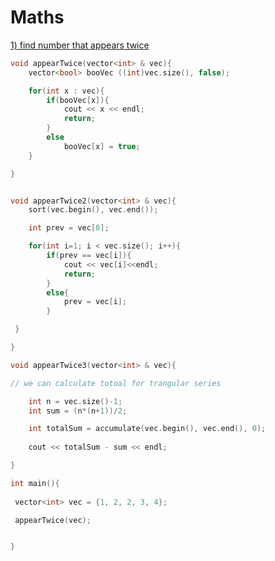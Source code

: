 # Maths

[1\) find number that appears twice ](https://www.interviewcake.com/question/python/which-appears-twice?course=fc1&section=combinatorics-probability-math)

```cpp
void appearTwice(vector<int> & vec){
	vector<bool> booVec ((int)vec.size(), false);

	for(int x : vec){
		if(booVec[x]){
			cout << x << endl;
			return;
		}
		else
			booVec[x] = true;
	}

}


void appearTwice2(vector<int> & vec){
	sort(vec.begin(), vec.end());

	int prev = vec[0];

	for(int i=1; i < vec.size(); i++){
		if(prev == vec[i]){
			cout << vec[i]<<endl;
			return;
		}
		else{
			prev = vec[i];
		}

 }		

}

void appearTwice3(vector<int> & vec){ 

// we can calculate totoal for trangular series

	int n = vec.size()-1;
	int sum = (n*(n+1))/2;

	int totalSum = accumulate(vec.begin(), vec.end(), 0);
	
	cout << totalSum - sum << endl;	

}

int main(){
	
 vector<int> vec = {1, 2, 2, 3, 4};

 appearTwice(vec);


}
```


